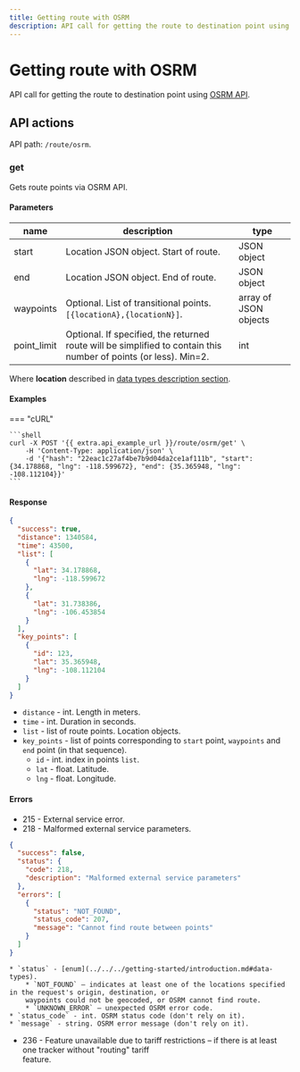 ```yaml
---
title: Getting route with OSRM
description: API call for getting the route to destination point using OSRM API.
---
```


# Getting route with OSRM

API call for getting the route to destination point using [OSRM API](https://github.com/Project-OSRM/osrm-backend/wiki/Server-api#requesting-routes).

## API actions

API path: `/route/osrm`.

### get

Gets route points via OSRM API.

#### Parameters

| name         | description                                                                                                      | type                  |
| ------------ | ---------------------------------------------------------------------------------------------------------------- | --------------------- |
| start        | Location JSON object. Start of route.                                                                            | JSON object           |
| end          | Location JSON object. End of route.                                                                              | JSON object           |
| waypoints    | Optional. List of transitional points. `[{locationA},{locationN}]`.                                              | array of JSON objects |
| point\_limit | Optional. If specified, the returned route will be simplified to contain this number of points (or less). Min=2. | int                   |

Where **location** described in [data types description section](broken-reference).

#### Examples

\=== "cURL"

````
```shell
curl -X POST '{{ extra.api_example_url }}/route/osrm/get' \
    -H 'Content-Type: application/json' \
    -d '{"hash": "22eac1c27af4be7b9d04da2ce1af111b", "start": {34.178868, "lng": -118.599672}, "end": {35.365948, "lng": -108.112104}}'
```
````

#### Response

```json
{
  "success": true,
  "distance": 1340584,
  "time": 43500,
  "list": [
    {
      "lat": 34.178868,
      "lng": -118.599672
    },
    {
      "lat": 31.738386,
      "lng": -106.453854
    }
  ],
  "key_points": [
    {
      "id": 123,
      "lat": 35.365948,
      "lng": -108.112104
    }
  ]
}
```

* `distance` - int. Length in meters.
* `time` - int. Duration in seconds.
* `list` - list of route points. Location objects.
* `key_points` - list of points corresponding to `start` point, `waypoints` and `end` point (in that sequence).
  * `id` - int. index in points `list`.
  * `lat` - float. Latitude.
  * `lng` - float. Longitude.

#### Errors

* 215 - External service error.
* 218 - Malformed external service parameters.

```json
{
  "success": false,
  "status": {
    "code": 218,
    "description": "Malformed external service parameters"
  },
  "errors": [
    {
      "status": "NOT_FOUND",
      "status_code": 207,
      "message": "Cannot find route between points"
    }
  ]
}
```

```
* `status` - [enum](../../../getting-started/introduction.md#data-types).
    * `NOT_FOUND` – indicates at least one of the locations specified in the request's origin, destination, or 
    waypoints could not be geocoded, or OSRM cannot find route.
    * `UNKNOWN_ERROR` – unexpected OSRM error code.
* `status_code` - int. OSRM status code (don't rely on it).
* `message` - string. OSRM error message (don't rely on it).
```

* 236 - Feature unavailable due to tariff restrictions – if there is at least one tracker without "routing" tariff\
  feature.
